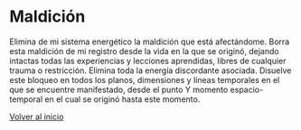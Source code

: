 # Maldición

Elimina de mi sistema energético la maldición que está afectándome. Borra esta maldición de mi registro desde la vida en la que se originó, dejando intactas todas las experiencias y lecciones aprendidas, libres de cualquier trauma o restricción. Elimina toda la energía discordante asociada. Disuelve este bloqueo en todos los planos, dimensiones y líneas temporales en el que se encuentre manifestado, desde el punto Y momento espacio-temporal en el cual se originó hasta este momento.

[Volver al inicio](../readme.md)
